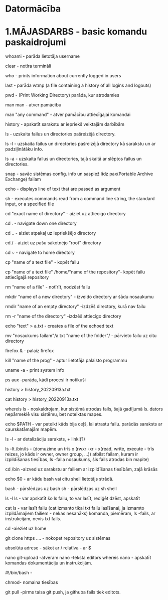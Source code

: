 # Datormācība

# 1.MĀJASDARBS - basic komandu paskaidrojumi

whoami - parāda lietotāja username  

clear - notīra termināli

who - prints information about currently logged in users

last - parāda wtmp (a file containing a history of all logins and logouts)

pwd - (Print Working Directory) parāda, kur atrodamies

man man - atver pamācību

man "any command" - atver pamācību attiecīgajai komandai

history - apskatīt sarakstu ar iepriekš veiktajām darbībām

ls - uzskaita failus un directories pašreizējā directory. 

ls -l - uzskaita failus un directories pašreizējā directory kā sarakstu un ar padziļinātāku info.

ls -a - uzskaita failus un directories, tajā skaitā ar slēptos failus un directories.

snap - savāc sistēmas config. info un saspiež līdz pax(Portable Archive Exchange) failam  

echo - displays line of text that are passed as argument

sh - executes commands read from a command line string, the standard input, or a specified file

cd "exact name of directory" - aiziet uz attiecīgo directory

cd . - navigate down one directory

cd .. - aiziet atpakaļ uz iepriekšējo directory

cd /  - aiziet uz pašu sākotnējo "root" directory

cd ~ - navigate to home directory

cp "name of a text file" - kopēt failu

cp "name of a text file" /home/"name of the repository"- kopēt failu attiecīgajā repository

rm "name of a file" - notīrīt, nodzēst failu

mkdir "name of a new directory" - izveido directory ar šādu nosaukumu

rmdir "name of an empty directory" -izdzēš directory, kurā nav failu

rm -r "name of the directory" -izdzēš attiecīgo directory

echo "text" > a.txt - creates a file of the echoed text

mv "nosaukums failam"/a.txt "name of the folder"/ - pārvieto failu uz citu directory

firefox & - palaiz firefox 

kill "name of the prog" - aptur lietotāja palaisto programmu

uname -a - print system info

ps aux  -parāda, kādi procesi ir notikuši

history > history_20220913a.txt  

cat history > history_20220913a.txt

whereis ls - noskaidrojam, kur sistēmā atrodas fails, šajā gadījumā ls. dators nepārmeklē visu sistēmu, bet noteiktas mapes.

echo $PATH - var pateikt kāds bija ceļš, lai atrastu failu. parādās saraksts ar caurskatāmajām mapēm.

ls -l - ar detalizāciju saraksts, + linki(?)

ls -lt /bin/ls - (domuzime un trīs x (rwxr -xr - x(read, write, execute - trīs reizes, jo kāds ir owner, owner group, ...)) atbilst failam, kuram ir izpildīšanas tiesības, ls -faila nosaukums, šis fails atrodas bin mapite)

cd /bin -aizved uz sarakstu ar failiem ar izpildīšanas tiesībām, zaļā krāsās

echo $0 - ar kādu bash vai citu shell lietotājs strādā.

bash - pārslēdzas uz bash
sh - pārslēdzas uz sh shell

ls -l ls - var apskatīt šo ls failu, to var lasīt, rediģēt dzēst, apskatīt

cat ls - var lasīt failu (cat izmanto tikai txt failu lasīšanai, ja izmamto izpildāmajiem failiem - nekas nesanāks)
komanda, piemēram, ls -fails, ar instrukcijām, nevis txt fails.

cd -aieziet uz home

git clone https .... - nokopet repository uz sistēmas

absolūta adrese - sākot ar /
relatīva - ar $

nano git-upload -atveram
nano -teksta editors
whereis nano - apskatīt komandas dokumentāciju un instrukcijām.

#!/bin/bash - 

chmod- nomaina tiesības

git pull -pirms taisa git push, ja githuba fails tiek editots.


